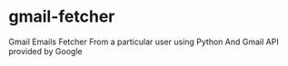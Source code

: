# gmail-fetcher
Gmail Emails Fetcher From a particular user using Python And Gmail API provided by Google
